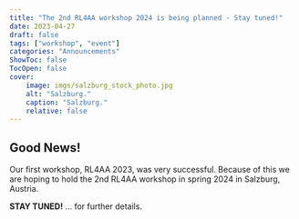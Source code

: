 ```yaml
---
title: "The 2nd RL4AA workshop 2024 is being planned - Stay tuned!"
date: 2023-04-27
draft: false
tags: ["workshop", "event"]
categories: "Announcements"
ShowToc: false
TocOpen: false
cover:
    image: imgs/salzburg_stock_photo.jpg
    alt: "Salzburg."
    caption: "Salzburg."
    relative: false
---
```


## Good News!

Our first workshop, RL4AA 2023, was very successful. Because of this we are hoping to hold the 2nd RL4AA workshop in spring 2024 in Salzburg, Austria.

**STAY TUNED!** ... for further details.
